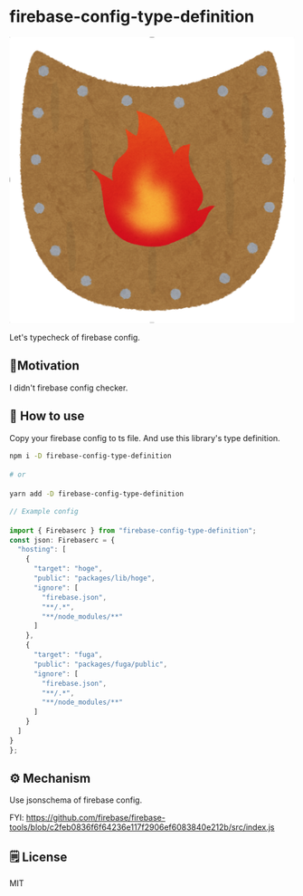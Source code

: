 # firebase-config-type-definition

<p align="center">
  <img src="https://raw.githubusercontent.com/sadnessOjisan/firebase-config-type-definition/main/images/logo.png" />
</p>

Let's typecheck of firebase config.

## 💪Motivation

I didn't firebase config checker.

## 🔧 How to use

Copy your firebase config to ts file. And use this library's type definition.

```sh
npm i -D firebase-config-type-definition

# or

yarn add -D firebase-config-type-definition
```

```ts
// Example config

import { Firebaserc } from "firebase-config-type-definition";
const json: Firebaserc = {
  "hosting": [
    {
      "target": "hoge",
      "public": "packages/lib/hoge",
      "ignore": [
        "firebase.json",
        "**/.*",
        "**/node_modules/**"
      ]
    },
    {
      "target": "fuga",
      "public": "packages/fuga/public",
      "ignore": [
        "firebase.json",
        "**/.*",
        "**/node_modules/**"
      ]
    }
  ]
}
};
```

## ⚙ Mechanism

Use jsonschema of firebase config.

FYI: <https://github.com/firebase/firebase-tools/blob/c2feb0836f6f64236e117f2906ef6083840e212b/src/index.js>

## 🗒 License

MIT
